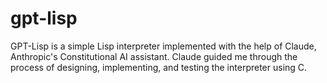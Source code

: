 # gpt-lisp
GPT-Lisp is a simple Lisp interpreter implemented with the help of Claude, Anthropic's Constitutional AI assistant. Claude guided me through the process of designing, implementing, and testing the interpreter using C.
